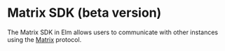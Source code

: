 # Matrix SDK (beta version)

The Matrix SDK in Elm allows users to communicate with other instances using
the [Matrix](https://matrix.org) protocol.
